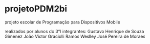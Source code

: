 # projetoPDM2bi
projeto escolar de Programação para Dispositivos Mobile

realizados por alunos do 3°I
integrantes:
Gustavo Henrique de Souza Gimenez
João Victor Graciolli Ramos
Weslley José Pereira de Moraes
